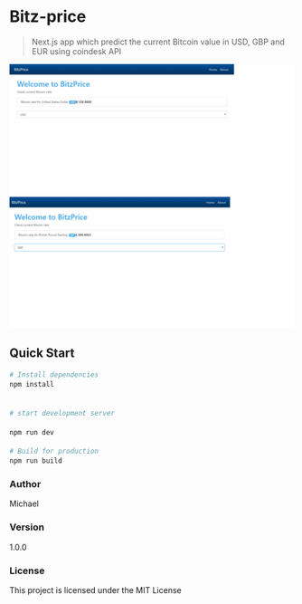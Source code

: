 # Bitz-price
>Next.js app which predict the current Bitcoin value in USD, GBP and EUR using coindesk API


![image](bithome.png)
![image](bithome1.png)

## Quick Start

```bash
# Install dependencies
npm install


# start development server

npm run dev

# Build for production 
npm run build
```

### Author

Michael 
### Version

1.0.0

### License

This project is licensed under the MIT License


